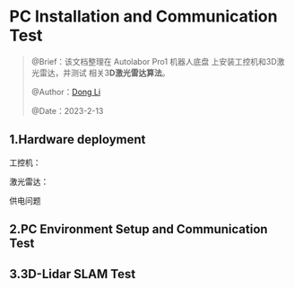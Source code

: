 # PC Installation and Communication Test

> @Brief：该文档整理在 Autolabor Pro1 机器人底盘 上安装工控机和3D激光雷达，并测试 相关3**D激光雷达算法**。
>
> @Author：[Dong Li](https://github.com/DoongLi)
>
> @Date：2023-2-13

## 1.Hardware deployment

工控机：

激光雷达：

供电问题

## 2.PC Environment Setup and Communication Test

## 3.3D-Lidar SLAM Test